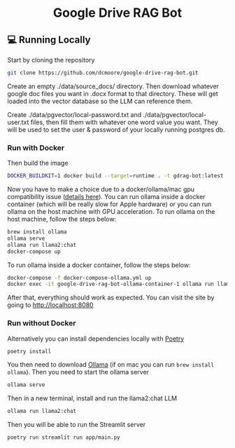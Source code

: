 <h1 align="center">
Google Drive RAG Bot
</h1>

## 💻 Running Locally

Start by cloning the repository

```bash
git clone https://github.com/dcmoore/google-drive-rag-bot.git
```

Create an empty ./data/source_docs/ directory. Then download whatever google doc files you want in .docx format to that directory. These will get loaded into the vector database so the LLM can reference them.

Create ./data/pgvector/local-password.txt and ./data/pgvector/local-user.txt files, then fill them with whatever one word value you want. They will be used to set the user & password of your locally running postgres db.

### Run with Docker

Then build the image

```bash
DOCKER_BUILDKIT=1 docker build --target=runtime . -t gdrag-bot:latest
```

Now you have to make a choice due to a docker/ollama/mac gpu compatibility issue ([details here](https://chariotsolutions.com/blog/post/apple-silicon-gpus-docker-and-ollama-pick-two/)). You can run ollama inside a docker container (which will be really slow for Apple hardware) or you can run ollama on the host machine with GPU acceleration. To run ollama on the host machine, follow the steps below:

```bash
brew install ollama
ollama serve
ollama run llama2:chat
docker-compose up
```

To run ollama inside a docker container, follow the steps below:

```bash
docker-compose -f docker-compose-ollama.yml up
docker exec -it google-drive-rag-bot-ollama-container-1 ollama run llama2:chat
```

After that, everything should work as expected. You can visit the site by going to [http://localhost:8080](http://localhost:8080)

### Run without Docker

Alternatively you can install dependencies locally with [Poetry](https://python-poetry.org/)

```bash
poetry install
```

You then need to download [Ollama](https://ollama.com/) (if on mac you can run `brew install ollama`). Then you need to start the ollama server

```bash
ollama serve
```

Then in a new terminal, install and run the llama2:chat LLM

```bash
ollama run llama2:chat
```

Then you will be able to run the Streamlit server

```bash
poetry run streamlit run app/main.py
```
